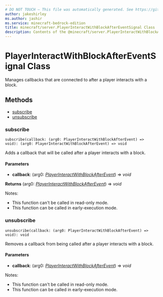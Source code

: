 ```yaml
---
# DO NOT TOUCH — This file was automatically generated. See https://github.com/mojang/minecraftapidocsgenerator to modify descriptions, examples, etc.
author: jakeshirley
ms.author: jashir
ms.service: minecraft-bedrock-edition
title: minecraft/server.PlayerInteractWithBlockAfterEventSignal Class
description: Contents of the @minecraft/server.PlayerInteractWithBlockAfterEventSignal class.
---
```

# PlayerInteractWithBlockAfterEventSignal Class

Manages callbacks that are connected to after a player interacts with a block.

## Methods
- [subscribe](#subscribe)
- [unsubscribe](#unsubscribe)

### **subscribe**
`
subscribe(callback: (arg0: PlayerInteractWithBlockAfterEvent) => void): (arg0: PlayerInteractWithBlockAfterEvent) => void
`

Adds a callback that will be called after a player interacts with a block.

#### **Parameters**
- **callback**: (arg0: [*PlayerInteractWithBlockAfterEvent*](PlayerInteractWithBlockAfterEvent.md)) => *void*

**Returns** (arg0: [*PlayerInteractWithBlockAfterEvent*](PlayerInteractWithBlockAfterEvent.md)) => *void*
  
Notes:
- This function can't be called in read-only mode.
- This function can be called in early-execution mode.

### **unsubscribe**
`
unsubscribe(callback: (arg0: PlayerInteractWithBlockAfterEvent) => void): void
`

Removes a callback from being called after a player interacts with a block.

#### **Parameters**
- **callback**: (arg0: [*PlayerInteractWithBlockAfterEvent*](PlayerInteractWithBlockAfterEvent.md)) => *void*
  
Notes:
- This function can't be called in read-only mode.
- This function can be called in early-execution mode.
